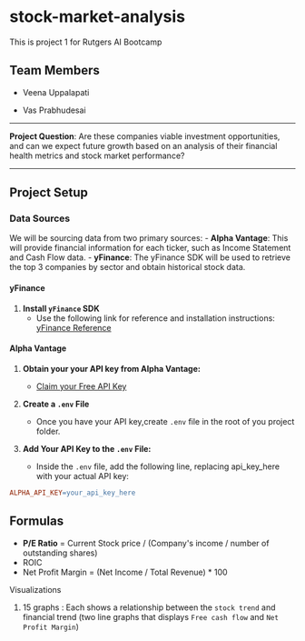 # stock-market-analysis
This is project 1 for Rutgers AI Bootcamp

## Team Members

- Veena Uppalapati 

- Vas Prabhudesai

---

**Project Question**: Are these companies viable investment opportunities, and can we expect future growth based on an analysis of their financial health metrics and stock market performance?

---

## Project Setup 

### Data Sources

We will be sourcing data from two primary sources:
    - **Alpha Vantage**: This will provide financial information for each ticker, such as Income Statement and Cash Flow data.
    - **yFinance**: The yFinance SDK will be used to retrieve the top 3 companies by sector and obtain historical stock data. 

#### yFinance

1. **Install `yFinance` SDK**
    - Use the following link for reference and installation instructions: [yFinance Reference](https://pypi.org/project/yfinance/)

#### Alpha Vantage

1. **Obtain your your API key from Alpha Vantage:**
    - [Claim your Free API Key](https://www.alphavantage.co/support/#api-key)

2. **Create a `.env` File**
    - Once you have your API key,create `.env` file in the root of you project folder.

3. **Add Your API Key to the `.env` File:**
    - Inside the `.env` file, add the following line, replacing api_key_here with your actual API key:

```makefile
ALPHA_API_KEY=your_api_key_here
```


## Formulas

- **P/E Ratio** = Current Stock price / (Company's income / number of outstanding shares)
- ROIC 
- Net Profit Margin = (Net Income / Total Revenue) * 100

Visualizations
1. 15 graphs : Each shows a relationship between the `stock trend` and financial trend (two line graphs that displays `Free cash flow` and `Net Profit Margin`)


